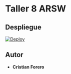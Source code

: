 # Taller 8 ARSW

## Despliegue 

[![Deploy](https://www.herokucdn.com/deploy/button.svg)](https://guarded-badlands-07283.herokuapp.com/)

## Autor

* **Cristian Forero** 
